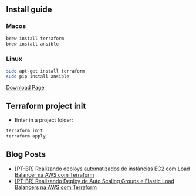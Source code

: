 

## Install guide

### Macos

```bash
brew install terraform
brew install ansible
```

### Linux

```bash
sudo apt-get install terraform 
sudo pip install ansible
```

[Download Page](!https://www.terraform.io/downloads.html)


## Terraform project init

* Enter in a project folder: 

```bash
terraform init 
terraform apply
```

## Blog Posts

* [[PT-BR] Realizando deploys automatizados de instâncias EC2 com Load Balancer na AWS com Terraform](http://www.nanoshots.com.br/2017/11/realizando-deploys-automatizados-de.html) 
* [[PT-BR] Realizando Deploy de Auto Scaling Groups e Elastic Load Balancers na AWS com Terraform](http://www.nanoshots.com.br/2017/12/realizando-deploys-em-auto-scaling.html)

